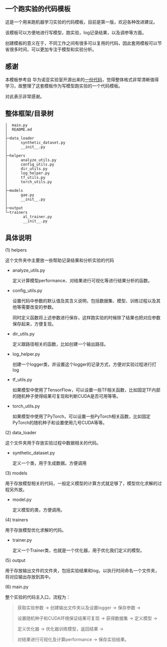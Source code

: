 ## 一个跑实验的代码模板

这是一个用来跑机器学习实验的代码模板，目前是第一版，欢迎各种改进建议。

该模板可以方便地进行写模型，跑实验，log记录结果，以及调参等方面。

创建模板的意义在于，不同工作之间有很多可以复用的代码，因此套用模板可以节省很多时间，可以更加专注于模型和实验分析。

## 感谢
本模板参考自 华为诺亚实验室开源出来的[一份代码](https://github.com/huawei-noah/trustworthyAI/tree/master/Causal_Structure_Learning/GAE_Causal_Structure_Learning)，觉得整体格式非常清晰值得学习，故整理了这套模板作为写模型跑实验的一个代码模板。

对此表示非常感谢。


## 整体框架/目录树
```
│  main.py
│  README.md
│
├─data_loader
│      synthetic_dataset.py
│      __init__.py
│
├─helpers
│      analyze_utils.py
│      config_utils.py
│      dir_utils.py
│      log_helper.py
│      tf_utils.py
│      torch_utils.py
│
├─models
│      gae.py
│      __init__.py
│
├─output
└─trainers
        al_trainer.py
        __init__.py
```

## 具体说明

(1) helpers

这个文件夹中主要放一些帮助记录结果和分析实验的代码

- analyze_utils.py
  
    定义计算模型performance、对结果进行可视化等进行结果分析的函数。

- config_utils.py

    设置代码中参数的默认值及其含义说明，包括数据集、模型、训练过程以及其他等需要改变的参数。

    同时定义函数将上述参数进行保存，这样跑实验的时候除了结果也把对应参数保存起来，方便复现。

- dir_utils.py

    定义跟路径相关的函数，比如创建一个输出路径。
    
- log_helper.py

    创建一个logger类，并设置这个logger的记录方式，方便对实验过程进行打log

- tf_utils.py

    如果模型中使用了TensorFlow，可以设置一些TF相关函数，比如固定TF内部的随机种子使得结果可复现和判断CUDA是否可用等等。

- torch_utils.py

    如果模型中使用了PyTorch，可以设置一些PyTorch相关函数，比如固定PyTorch的随机种子和设置使用几号CUDA等等。


(2) data_loader

这个文件夹用于存放实验过程中数据相关的代码。

- synthetic_dataset.py
  
    定义一个类，用于生成数据。方便调用

(3) models

用于存放模型相关的代码，一般定义模型的计算方式就足够了，模型优化求解的过程另外放。

- model.py

    定义模型的类，方便调用。

(4) trainers

用于存放模型优化求解的代码。

- trainer.py

    定义一个Trainer类，也就是一个优化器，用于优化我们定义的模型。

(5) output

用于存放输出文件的文件夹，包括实验结果和log，以执行时间命名一个文件夹，将对应输出存放到其中。


(6) main.py

整个实验的代码主入口，流程为：

> 获取实验参数 -> 创建输出文件夹以及设置logger -> 保存参数 ->
> 
> 设置随机种子和CUDA环境保证结果可复现 -> 获得数据集 -> 定义模型 ->
> 
> 定义优化器 -> 优化器训练模型，返回结果 ->
>  
> 对结果进行可视化及计算performance -> 保存实验结果。





